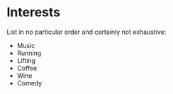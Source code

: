 # Interests

List in no particular order and certainly not exhaustive:

* Music
* Running
* Lifting
* Coffee
* Wine
* Comedy